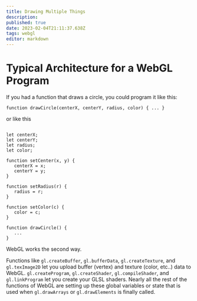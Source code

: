 ```yaml
---
title: Drawing Multiple Things
description: 
published: true
date: 2023-02-04T21:11:37.638Z
tags: webgl
editor: markdown
---
```


# Typical Architecture for a WebGL Program

If you had a function that draws a circle, you could program it like this: 

```
function drawCircle(centerX, centerY, radius, color) { ... }
```


or like this

```

let centerX;
let centerY;
let radius;
let color;
 
function setCenter(x, y) {
   centerX = x;
   centerY = y;
}
 
function setRadius(r) {
   radius = r;
}
 
function setColor(c) {
   color = c;
}
 
function drawCircle() {
   ...
}

```

WebGL works the second way.

Functions like `gl.createBuffer`, `gl.bufferData`, `gl.createTexture`, and `gl.texImage2D` let you upload buffer (vertex) and texture (color, etc..) data to WebGL. `gl.createProgram`, `gl.createShader`, `gl.compileShader`, and `gl.linkProgram` let you create your GLSL shaders. Nearly all the rest of the functions of WebGL are setting up these global variables or state that is used when `gl.drawArrays` or `gl.drawElements` is finally called.